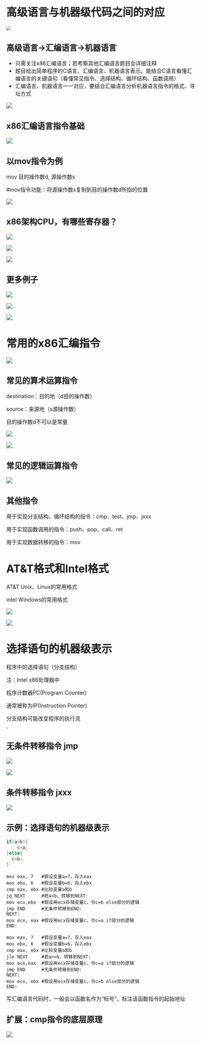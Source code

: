 # 高级语言与机器级代码之间的对应

<img src="1.png" style="zoom:67%;" />

## 高级语言->汇编语言->机器语言

- 只需关注x86汇编语言；若考察其他汇编语言题目会详细注释
- 题目给出简单程序的C语言、汇编语言、机器语言表示。能结合C语言看懂汇编语言的关键语句（看懂常见指令、选择结构、循环结构、函数调用）
- 汇编语言、机器语言一一对应，要结合汇编语言分析机器语言指令的格式、寻址方式

![](2.png)

## x86汇编语言指令基础

![](3.png)

## 以mov指令为例

mov 目的操作数d, 源操作数s

#mov指令功能：将源操作数s复制到目的操作数d所指的位置

![](4.png)

## x86架构CPU，有哪些寄存器？

![](5.png)

![](6.png)

![](7.png)

## 更多例子

![](8.png)

![](9.png)

![](10.png)

# 常用的x86汇编指令

![](11.png)

## 常见的算术运算指令

destination：目的地（d目的操作数）

source：来源地（s源操作数）

目的操作数d不可以是常量

![](12.png)

![](13.png)

## 常见的逻辑运算指令

![](14.png)

## 其他指令

用于实现分支结构、循环结构的指令：cmp、test、jmp、jxxx

用于实现函数调用的指令：push、pop、call、ret

用于实现数据转移的指令：mov

# AT&T格式和Intel格式

AT&T Unix、Linux的常用格式

intel Windows的常用格式

![](15.png)

![](16.png)

# 选择语句的机器级表示

程序中的选择语句（分支结构）

注：Intel x86处理器中

程序计数器PC(Program Counter)

通常被称为IP(Instruction Pointer)

分支结构可能改变程序的执行流

<img src="17.png" style="zoom: 25%;" />

## 无条件转移指令 jmp

![](18.png)

![](19.png)

## 条件转移指令 jxxx

![](20.png)

## 示例：选择语句的机器级表示

```c++
if(a>b){
	c=a;
}else{
  c=b;
}
```

```assembly
mov eax, 7   #假设变量a=7，存入eax
mov ebx, 6   #假设变量b=6，存入ebx
cmp eax, ebx #比较变量a和b
jq NEXT      #若a>b，转移到NEXT:
mov ecx,ebx  #假设用ecx存储变量c，令c=b else部分的逻辑
jmp END      #无条件转移到END:
NEXT:
mov ecx, eax #假设用ecx存储变量c，令c=a if部分的逻辑
END:
```

```assembly
mov eax, 7   #假设变量a=7，存入eax
mov ebx, 6   #假设变量b=6，存入ebx
cmp eax, ebx #比较变量a和b
jle NEXT     #若a<=b，转移到NEXT:
mov ecx,eax  #假设用ecx存储变量c，令c=a if部分的逻辑
jmp END      #无条件转移到END:
NEXT:
mov ecx, ebx #假设用ecx存储变量c，令c=b else部分的逻辑
END:
```

写汇编语言代码时，一般会以函数名作为“标号”，标注该函数指令的起始地址

## 扩展：cmp指令的底层原理

![](21.png)
